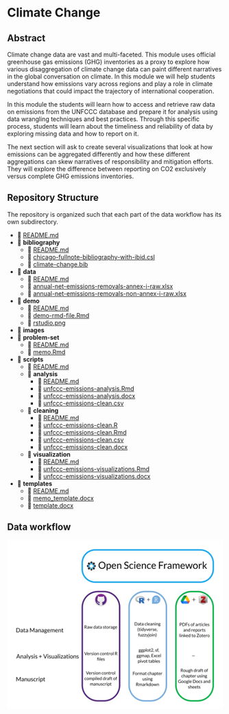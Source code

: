 # Climate Change

## Abstract

Climate change data are vast and multi-faceted. This module uses official greenhouse gas emissions (GHG) inventories as a proxy to explore how various disaggregation of climate change data can paint different narratives in the global conversation on climate. In this module we will help students understand how emissions vary across regions and play a role in climate negotiations that could impact the trajectory of international cooperation.

In this module the students will learn how to access and retrieve raw data on emissions from the UNFCCC database and prepare it for analysis using data wrangling techniques and best practices. Through this specific process, students will learn about the timeliness and reliability of data by exploring missing data and how to report on it.

The next section will ask to create several visualizations that look at how emissions can be aggregated differently and how these different aggregations can skew narratives of responsibility and mitigation efforts. They will explore the difference between reporting on CO2 exclusively versus complete GHG emissions inventories.

## Repository Structure

The repository is organized such that each part of the data workflow has its own subdirectory.


- 📄 [README.md](README.md)
- 📂 __bibliography__
   - 📄 [README.md](bibliography/README.md)
   - 📄 [chicago\-fullnote\-bibliography\-with\-ibid.csl](bibliography/chicago-fullnote-bibliography-with-ibid.csl)
   - 📄 [climate\-change.bib](bibliography/climate-change.bib)
- 📂 __data__
   - 📄 [README.md](data/README.md)
   - 📄 [annual\-net\-emissions\-removals\-annex\-i\-raw.xlsx](data/annual-net-emissions-removals-annex-i-raw.xlsx)
   - 📄 [annual\-net\-emissions\-removals\-non\-annex\-i\-raw.xlsx](data/annual-net-emissions-removals-non-annex-i-raw.xlsx)
- 📂 __demo__
   - 📄 [README.md](demo/README.md)
   - 📄 [demo\-rmd\-file.Rmd](demo/demo-rmd-file.Rmd)
   - 📄 [rstudio.png](demo/rstudio.png)
- 📂 __images__
- 📂 __problem\-set__
   - 📄 [README.md](problem-set/README.md)
   - 📄 [memo.Rmd](problem-set/memo.Rmd)
- 📂 __scripts__
   - 📄 [README.md](scripts/README.md)
   - 📂 __analysis__
      - 📄 [README.md](scripts/analysis/README.md)
      - 📄 [unfccc\-emissions\-analysis.Rmd](scripts/analysis/unfccc-emissions-analysis.Rmd)
      - 📄 [unfccc\-emissions\-analysis.docx](scripts/analysis/unfccc-emissions-analysis.docx)
      - 📄 [unfccc\-emissions\-clean.csv](scripts/analysis/unfccc-emissions-clean.csv)
   - 📂 __cleaning__
      - 📄 [README.md](scripts/cleaning/README.md)
      - 📄 [unfccc\-emissions\-clean.R](scripts/cleaning/unfccc-emissions-clean.R)
      - 📄 [unfccc\-emissions\-clean.Rmd](scripts/cleaning/unfccc-emissions-clean.Rmd)
      - 📄 [unfccc\-emissions\-clean.csv](scripts/cleaning/unfccc-emissions-clean.csv)
      - 📄 [unfccc\-emissions\-clean.docx](scripts/cleaning/unfccc-emissions-clean.docx)
   - 📂 __visualization__
      - 📄 [README.md](scripts/visualization/README.md)
      - 📄 [unfccc\-emissions\-visualizations.Rmd](scripts/visualization/unfccc-emissions-visualizations.Rmd)
      - 📄 [unfccc\-emissions\-visualizations.docx](scripts/visualization/unfccc-emissions-visualizations.docx)
- 📂 __templates__
   - 📄 [README.md](templates/README.md)
   - 📄 [memo\_template.docx](templates/memo_template.docx)
   - 📄 [template.docx](templates/template.docx)


## Data workflow

![](images/workflow-schema.png)


